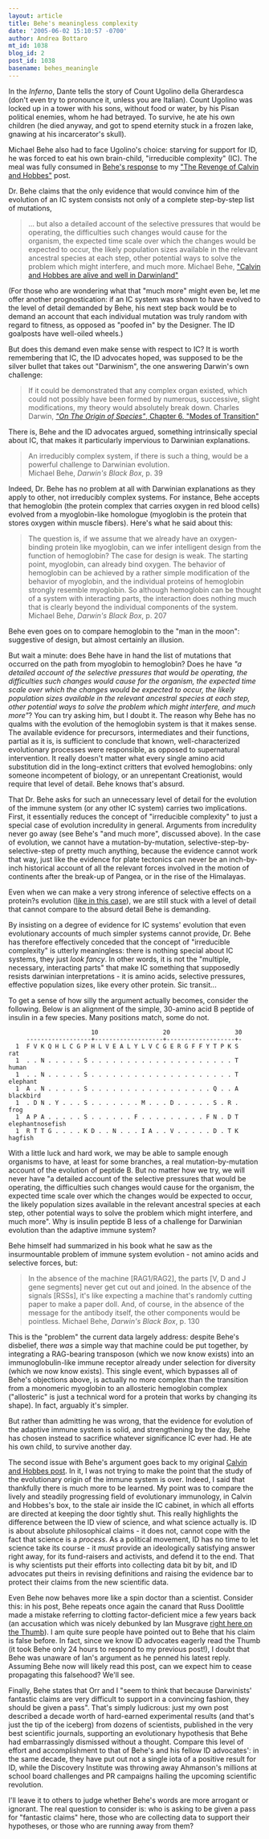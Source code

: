 ```yaml
---
layout: article
title: Behe's meaningless complexity
date: '2005-06-02 15:10:57 -0700'
author: Andrea Bottaro
mt_id: 1038
blog_id: 2
post_id: 1038
basename: behes_meaningle
---
```

In the _Inferno_, Dante tells the story of Count Ugolino della Gherardesca (don't even try to pronounce it, unless you are Italian).  Count Ugolino was locked up in a tower with his sons, without food or water, by his Pisan political enemies, whom he had betrayed.  To survive, he ate his own children (he died anyway, and got to spend eternity stuck in a frozen lake, gnawing at his incarcerator's skull).

Michael Behe also had to face Ugolino's choice: starving for support for ID, he was forced to eat his own brain-child, "irreducible complexity" (IC).  The meal was fully consumed in [Behe's response](http://www.idthefuture.com/2005/05/calvin_and_hobbes_are_alive_and_well_in_.html) to my ["The Revenge of Calvin and Hobbes"](http://www.pandasthumb.org/pt-archives/001081.html) post.

Dr. Behe claims that the only evidence that would convince him of the evolution of an IC system consists not only of a complete step-by-step list of mutations,


>  ... but also a detailed account of the selective pressures that would be operating, the difficulties such changes would cause for the organism, the expected time scale over which the changes would be expected to occur, the likely population sizes available in the relevant ancestral species at each step, other potential ways to solve the problem which might interfere, and much more.
> Michael Behe, ["Calvin and Hobbes are alive and well in Darwinland"](http://www.idthefuture.com/2005/05/calvin_and_hobbes_are_alive_and_well_in_.html) 

(For those who are wondering what that "much more" might even be, let me offer another prognostication: if an IC system was shown to have evolved to the level of detail demanded by Behe, his next step back would be to demand an account that each individual mutation was truly random with regard to fitness, as opposed as "poofed in" by the Designer.  The ID goalposts have well-oiled wheels.)

But does this demand even make sense with respect to IC?  It is worth remembering that IC, the ID advocates hoped, was supposed to be the silver bullet that takes out "Darwinism", the one answering Darwin's own challenge: 

>  If it could be demonstrated that any complex organ existed, which could not possibly have been formed by numerous, successive, slight modifications, my theory would absolutely break down.
> Charles Darwin, [_"On The Origin of Species"_, Chapter 6, "Modes of Transition"](http://www.bbc.co.uk/education/darwin/origin/oos6_3.htm)


There is, Behe and the ID advocates argued, something intrinsically special about IC, that makes it particularly impervious to Darwinian explanations.  

> An irreducibly complex system, if there is such a thing, would be a powerful challenge to Darwinian evolution.  
> Michael Behe, _Darwin's Black Box_, p. 39

Indeed, Dr. Behe has no problem at all with Darwinian explanations as they apply to other, not irreducibly complex systems.  For instance, Behe accepts that hemoglobin (the protein complex that carries oxygen in red blood cells) evolved from a myoglobin-like homologue (myoglobin is the protein that stores oxygen within muscle fibers). Here's what he said about this:

> The question is, if we assume that we already have an oxygen-binding protein like myoglobin, can we infer intelligent design from the function of hemoglobin?  The case for design is weak. The starting point, myoglobin, can already bind oxygen. The behavior of hemoglobin can be achieved by a rather simple modification of the behavior of myoglobin, and the individual proteins of hemoglobin strongly resemble myoglobin.  So although hemoglobin can be thought of a system with interacting parts, the interaction does nothing much that is clearly beyond the individual components of the system.
> Michael Behe, _Darwin's Black Box_, p. 207

Behe even goes on to compare hemoglobin to the "man in the moon": suggestive of design, but almost certainly an illusion.

But wait a minute: does Behe have in hand the list of mutations that occurred on the path from myoglobin to hemoglobin? Does he have _"a detailed account of the selective pressures that would be operating, the difficulties such changes would cause for the organism, the expected time scale over which the changes would be expected to occur, the likely population sizes available in the relevant ancestral species at each step, other potential ways to solve the problem which might interfere, and much more"_?  You can try asking him, but I doubt it.  The reason why Behe has no qualms with the evolution of the hemoglobin system is that it makes sense. The available evidence for precursors, intermediates and their functions, partial as it is, is sufficient to conclude that known, well-characterized evolutionary processes were responsible, as opposed to supernatural intervention.  It really doesn't matter what every single amino acid substitution did in the long-extinct critters that evolved hemoglobins: only someone incompetent of biology, or an unrepentant Creationist, would require that level of detail.  Behe knows that's absurd.

That Dr. Behe asks for such an unnecessary level of detail for the evolution of the immune system (or any other IC system) carries two implications.  First, it essentially reduces the concept of "irreducible complexity" to just a special case of evolution incredulity in general.  Arguments from incredulity never go away (see Behe's "and much more", discussed above).  In the case of evolution, we cannot have a mutation-by-mutation, selective-step-by-selective-step of pretty much anything, because the evidence cannot work that way, just like the evidence for plate tectonics can never be an inch-by-inch historical account of all the relevant forces involved in the motion of continents after the break-up of Pangea, or in the rise of the Himalayas.  

Even when we can make a very strong inference of selective effects on a protein?s evolution ([like in this case](http://www.nature.com/ng/journal/v30/n4/abs/ng852.html;jsessionid=8B03F48558AE938BFC82985D9C4A8297)), we are still stuck with a level of detail that cannot compare to the absurd detail Behe is demanding.

By insisting on a degree of evidence for IC systems' evolution that even evolutionary accounts of much simpler systems cannot provide, Dr. Behe has therefore effectively conceded that the concept of "irreducible complexity" is utterly meaningless: there is nothing special about IC systems, they just _look fancy_.   In other words, it is not the "multiple, necessary, interacting parts" that make IC something that supposedly resists darwinian interpretations - it is amino acids, selective pressures, effective population sizes, like every other protein.  Sic transit...

To get a sense of how silly the argument actually becomes, consider the following.  Below is an alignment of the simple, 30-amino acid B peptide of insulin in a few species. Many positions match, some do not. 

```
                       10                  20                  30
     ------------------+-------------------+-------------------+-
  1  F V K Q H L C G P H L V E A L Y L V C G E R G F F Y T P K S    rat
  1  . . N . . . . . S . . . . . . . . . . . . . . . . . . . . T    human
  1  . . N . . . . . S . . . . . . . . . . . . . . . . . . . . T    elephant
  1  A . N . . . . . S . . . . . . . . . . . . . . . . . Q . . A    blackbird
  1  . D N . Y . . . S . . . . . . . M . . . D . . . . . S . R .    frog
  1  A P A . . . . . S . . . . . . F . . . . . . . . . F N . D T    elephantnosefish
  1  R T T G . . . . K D . . N . . . I A . . V . . . . . D . T K    hagfish

```

With a little luck and hard work, we may be able to sample enough organisms to have, at least for some branches, a real mutation-by-mutation account of the evolution of peptide B.  But no matter how we try, we will never have "a detailed account of the selective pressures that would be operating, the difficulties such changes would cause for the organism, the expected time scale over which the changes would be expected to occur, the likely population sizes available in the relevant ancestral species at each step, other potential ways to solve the problem which might interfere, and much more".   Why is insulin peptide B less of a challenge for Darwinian evolution than the adaptive immune system?

Behe himself had summarized in his book what he saw as the insurmountable problem of immune system evolution - not amino acids and selective forces, but:

> In the absence of the machine \[RAG1/RAG2\], the parts \[V, D and J gene segments\] never get cut out and joined.  In the absence of the signals \[RSSs\], it's like expecting a machine that's randomly cutting paper to make a paper doll.  And, of course, in the absence of the message for the antibody itself, the other components would be pointless. 
> Michael Behe, _Darwin's Black Box_, p. 130

This is the "problem" the current data largely address: despite Behe's disbelief, there _was_ a simple way that machine could be put together, by integrating a RAG-bearing transposon (which we now know exists) into an immunoglobulin-like immune receptor already under selection for diversity (which we now know exists).  This single event, which bypasses all of Behe's objections above, is actually no more complex than the transition from a monomeric myoglobin to an allosteric hemoglobin complex ("allosteric" is just a technical word for a protein that works by changing its shape).  In fact, arguably it's simpler.

But rather than admitting he was wrong, that the evidence for evolution of the adaptive immune system is solid, and strengthening by the day, Behe has chosen instead to sacrifice whatever significance IC ever had.  He ate his own child, to survive another day.

The second issue with Behe's argument goes back to my original [Calvin and Hobbes post](http://www.pandasthumb.org/pt-archives/001081.html).  In it, I was not trying to make the point that the study of the evolutionary origin of the immune system is over. Indeed, I said that thankfully there is much more to be learned.  My point was to compare the lively and steadily progressing field of evolutionary immunology, in Calvin and Hobbes's box, to the stale air inside the IC cabinet, in which all efforts are directed at keeping the door tightly shut.  This really highlights the difference between the ID view of science, and what science actually is.  ID is about absolute philosophical claims - it does not, cannot cope with the fact that science is a _process_.  As a political movement, ID has no time to let science take its course - it _must_ provide an ideologically satisfying answer right away, for its fund-raisers and activists, and defend it to the end.  That is why scientists put their efforts into collecting data bit by bit, and ID advocates put theirs in revising definitions and raising the evidence bar to protect their claims from the new scientific data.

Even Behe now behaves more like a spin doctor than a scientist.  Consider this: in his post, Behe repeats once again the canard that Russ Doolittle made a mistake referring to clotting factor-deficient mice a few years back (an accusation which was nicely debunked by Ian Musgrave [right here on the Thumb](http://www.pandasthumb.org/pt-archives/000884.html)).  I am quite sure people have pointed out to Behe that his claim is false before.  In fact, since we know ID advocates eagerly read the Thumb (it took Behe only 24 hours to respond to my previous post!), I doubt that Behe was unaware of Ian's argument as he penned his latest reply.  Assuming Behe now will likely read this post, can we expect him to cease propagating this falsehood?  We'll see. 

Finally, Behe states that Orr and I "seem to think that because Darwinists' fantastic claims are very difficult to support in a convincing fashion, they should be given a pass".  That's simply ludicrous: just my own post described a decade worth of hard-earned experimental results (and that's just the tip of the iceberg) from dozens of scientists, published in the very best scientific journals, supporting an evolutionary hypothesis that Behe had embarrassingly dismissed without a thought.    Compare this level of effort and accomplishment to that of Behe's and his fellow ID advocates': in the same decade, they have put out not a single iota of a positive result for ID, while the Discovery Institute was throwing away Ahmanson's millions at school board challenges and PR campaigns hailing the upcoming scientific revolution.  

I'll leave it to others to judge whether Behe's words are more arrogant or ignorant.  The real question to consider is: who is asking to be given a pass for "fantastic claims" here, those who are collecting data to support their hypotheses, or those who are running away from them?
